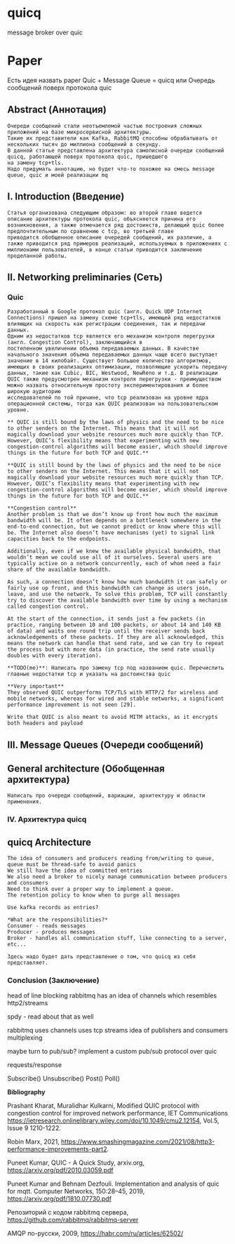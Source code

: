 # quicq
message broker over quic



# Paper

Есть идея назвать paper Quic + Message Queue = quicq или Очередь сообщений поверх протокола quic  

## Abstract (Аннотация)
    Очереди сообщений стали неотъемлемой частью построения сложных приложений на базе микросервисной архитектуры.
    Такие их представители как Kafka, RabbitMQ способны обрабатывать от нескольких тысяч до миллиона сообщений в секунду. 
    В данной статье представлена архитектура самописной очереди сообщений quicq, работающей поверх протокола quic, пришедшего 
    на замену tcp+tls. 
    Надо придумать аннотацию, но будет что-то похожее на смесь message queue, quic и моей реализации mq

## I. Introduction (Введение)
    

    Статья организована следующим образом: во второй главе ведется описание архитектуры протокола quic, объясняется причина его возникновения, а также отмечается ряд достоинств, делающий quic более предпочтительным по сравнению с tcp, во третьей главе 
    приводится обобщенное описание очередей сообщений, их различие, а также приводится ряд примеров реализаций, используемых в приложениях с миллионами пользователей, в конце статьи приводится заключение проделанной работы.  

## II. Networking preliminaries (Сеть)

### Quic
    Разработанный в Google протокол quic (англ. Quick UDP Internet Connections) пришел на замену схеме tcp+tls, имеющей ряд недостатков влияющих на скорость как регистрации соединения, так и передачи данных. 
    Одним из недостатков tcp является его механизм контроля перегрузки (англ. Congestion Control), заключающийся в 
    постепенном увеличении объема передаваемых данных. В качестве начального значения объема передаваемых данных чаще всего выступает значение в 14 килобайт. Существует большое количество алгоритмов, имеющих в своих реализациях оптимизации, позволяющие ускорить передачу данных, такие как Cubic, BIC, Westwood, NewReno и т.д. В реализации QUIC также предусмотрен механизм контроля перегрузки - преимуществом можно назвать относительную простоту экспериментирования и более широкую аудиторию 
    исследователей по той причине, что tcp реализован на уровне ядра операционной системы, тогда как QUIC реализован на пользовательском уровне.  

    ** QUIC is still bound by the laws of physics and the need to be nice to other senders on the Internet. This means that it will not magically download your website resources much more quickly than TCP. However, QUIC’s flexibility means that experimenting with new congestion-control algorithms will become easier, which should improve things in the future for both TCP and QUIC.**
    
    **QUIC is still bound by the laws of physics and the need to be nice to other senders on the Internet. This means that it will not magically download your website resources much more quickly than TCP. However, QUIC’s flexibility means that experimenting with new congestion-control algorithms will become easier, which should improve things in the future for both TCP and QUIC.**

    **Congestion control**
    Another problem is that we don’t know up front how much the maximum bandwidth will be. It often depends on a bottleneck somewhere in the end-to-end connection, but we cannot predict or know where this will be. The Internet also doesn’t have mechanisms (yet) to signal link capacities back to the endpoints.

    Additionally, even if we knew the available physical bandwidth, that wouldn’t mean we could use all of it ourselves. Several users are typically active on a network concurrently, each of whom need a fair share of the available bandwidth.

    As such, a connection doesn’t know how much bandwidth it can safely or fairly use up front, and this bandwidth can change as users join, leave, and use the network. To solve this problem, TCP will constantly try to discover the available bandwidth over time by using a mechanism called congestion control.

    At the start of the connection, it sends just a few packets (in practice, ranging between 10 and 100 packets, or about 14 and 140 KB of data) and waits one round trip until the receiver sends back acknowledgements of these packets. If they are all acknowledged, this means the network can handle that send rate, and we can try to repeat the process but with more data (in practice, the send rate usually doubles with every iteration).

    **TODO(me)**: Написать про замену tcp под названием quic. Перечислить главные недостатки tcp и указать на достоинства quic 

    **Very important**
    They observed QUIC outperforms TCP/TLS with HTTP/2 for wireless and mobile networks, whereas for wired and stable networks, a significant performance improvement is not seen [29].

    Write that QUIC is also meant to avoid MITM attacks, as it encrypts both headers and payload

## III. Message Queues (Очереди сообщений) 

## General architecture (Обобщенная архитектура)
    Написать про очереди сообщений, вариации, архитектуру и области применения. 

### IV. Архитектура quicq 

## quicq Architecture
    The idea of consumers and producers reading from/writing to queue, queue must be thread-safe to avoid panics 
    We still have the idea of committed entries
    We also need a broker to nicely manage communication between producers and consumers 
    Need to think over a proper way to implement a queue.
    The retention policy to know when to purge all messages

    Use kafka records as entries?

    *What are the responsibilities?*
    Consumer - reads messages
    Producer - produces messages
    Broker - handles all communication stuff, like connecting to a server, etc...

    Здесь надо будет дать представление о том, что quicq из себя представляет. 

### Conclusion (Заключение)

head of line blocking 
rabbitmq has an idea of channels which resembles http2/streams 

spdy - read about that as well

rabbitmq 
uses channels
uses tcp streams
idea of publishers and consumers
multiplexing  

maybe turn to pub/sub?
implement a custom pub/sub protocol over quic 

requests/response

Subscribe()
Unsubscribe()
Post()
Poll() 

**Bibliography**

Prashant Kharat, Muralidhar Kulkarni, Modified QUIC protocol with congestion control for improved network performance, IET Communications https://ietresearch.onlinelibrary.wiley.com/doi/10.1049/cmu2.12154, Vol.5, Issue 9 1210-1222.

Robin Marx, 2021, https://www.smashingmagazine.com/2021/08/http3-performance-improvements-part2.

Puneet Kumar, QUIC - A Quick Study, arxiv.org, https://arxiv.org/pdf/2010.03059.pdf

Puneet Kumar and Behnam Dezfouli. Implementation and analysis of quic for mqtt.
Computer Networks, 150:28–45, 2019, https://arxiv.org/pdf/1810.07730.pdf

Репозиторий с кодом rabbitmq сервера, https://github.com/rabbitmq/rabbitmq-server

AMQP по-русски, 2009, https://habr.com/ru/articles/62502/ 
